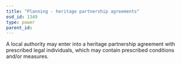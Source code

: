 ```yaml
---
title: "Planning - heritage partnership agreements"
esd_id: 1349
type: power
parent_id:  
---
```


A local authority may enter into a heritage partnership agreement with prescribed legal individuals, which may contain prescribed conditions and/or measures.

